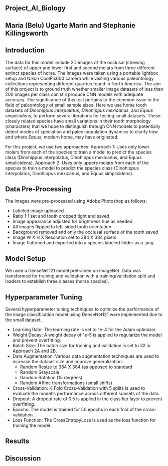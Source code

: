 ## Project_AI_Biology
## Maria (Belu) Ugarte Marin and Stephanie Killingsworth

## Introduction

The data for this model include 2D images of the occlusal (chewing surface) of upper and lower first and second molars from three different extinct species of horse. The images were taken using a portable lightbox setup and Nikon CoolPix600 camera while visiting various paleontology collections representing different quarries found in North America. The aim of this project is to ground truth whether smaller image datasets of less than 200 images per class can still produce CNN models with adequate accuracy. The significance of this test pertains to the common issue in the field of paleontology of small sample sizes. Here we use horse tooth datasets of *Dinohippus interpolatus*, *Dinohippus mexicanus*, and *Equus simplicidens*, to perform several iterations for testing small datasets. These closely related species have small variations in their tooth morphology (characters) that we hope to distinguish through CNN models to potentially detect modes of speciation and paleo-population dynamics to clarify how and where *Equus*, modern horse, may have originated.

For this project, we use two approaches: 
Approach 1: Uses only lower molars from each of the species to train a model to predict the species class (Dinohippus interpolatus, Dinohippus mexicanus, and Equus simplicidens).
Approach 2: Uses only uppers molars from each of the species to train a model to predict the species class (Dinohippus interpolatus, Dinohippus mexicanus, and Equus simplicidens).

## Data Pre-Processing

The images were pre-processed using Adobe Photoshop as follows:
* Labeled image uploaded
* Ratio 1:1 set and tooth cropped tight and saved
* Image appearance adjusted for brightness hue as needed
* All images flipped to left-sided tooth orientation
* Background removed and only the occlusal surface of the tooth saved
* Image W X H X Resolution set to 384 X 384 pixels
* Image flattened and exported into a species labeled folder as a .png 

## Model Setup
We used a DenseNet121 model pretrained on ImageNet. Data was transformed for training and validation with a training/validation split and loaders to establish three classes (horse species). 

## Hyperparameter Tuning
Several hyperparameter tuning techniques to optimize the performance of the image classification model using DenseNet121 were implemented due to the small dataset. 
* Learning Rate: The learning rate is set to 1e-4 for the Adam optimizer.
* Weight Decay: A weight decay of 1e-5 is applied to regularize the model and prevent overfitting.
* Batch Size: The batch size for training and validation is set to 32 in Approach 2A and 2B.
* Data Augmentation: Various data augmentation techniques are used to increase the dataset size and improve generalization:
  * Random Resize to 384 X 384 (as opposed to standard 
  * Random Grayscale
  * Random Rotation (15 degrees)
  * Random Affine transformations (small shifts)
*  Cross-Validation: K-Fold Cross-Validation with 5 splits is used to evaluate the model's performance across different subsets of the data.
* Dropout: A dropout rate of 0.5 is applied in the classifier layer to prevent overfitting.
* Epochs: The model is trained for 50 epochs in each fold of the cross-validation.
* Loss Function: The CrossEntropyLoss is used as the loss function for training the model.

## Results

## Discussion

